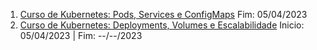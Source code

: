 1. [Curso de Kubernetes: Pods, Services e ConfigMaps](https://cursos.alura.com.br/course/kubernetes-pods-services-configmap) Fim: 05/04/2023
2. [Curso de Kubernetes: Deployments, Volumes e Escalabilidade](https://cursos.alura.com.br/course/kubernetes-deployments-volumes-escalabilidade) Inicio: 05/04/2023 | Fim: --/--/2023
